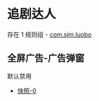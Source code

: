 # 追剧达人

存在 1 规则组 - [com.sjm.luobo](/src/apps/com.sjm.luobo.ts)

## 全屏广告-广告弹窗

默认禁用

- [快照-0](https://i.gkd.li/import/13723963)
